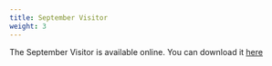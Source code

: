 ```yaml
---
title: September Visitor
weight: 3
---
```


The September Visitor is available online. You can download it  [here](/visitor)